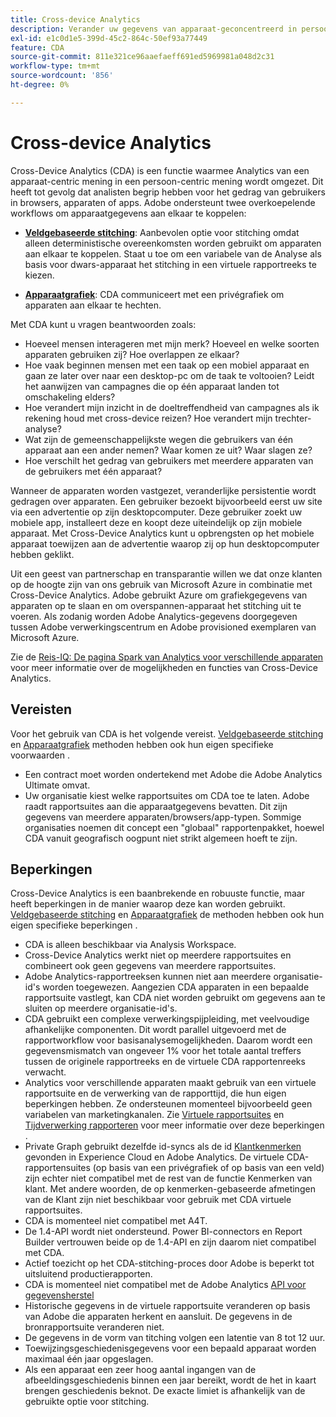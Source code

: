 ```yaml
---
title: Cross-device Analytics
description: Verander uw gegevens van apparaat-geconcentreerd in persoon-geconcentreerd door apparatengegevens samen te stikken.
exl-id: e1c0d1e5-399d-45c2-864c-50ef93a77449
feature: CDA
source-git-commit: 811e321ce96aaefaeff691ed5969981a048d2c31
workflow-type: tm+mt
source-wordcount: '856'
ht-degree: 0%

---
```


# Cross-device Analytics

Cross-Device Analytics (CDA) is een functie waarmee Analytics van een apparaat-centric mening in een persoon-centric mening wordt omgezet. Dit heeft tot gevolg dat analisten begrip hebben voor het gedrag van gebruikers in browsers, apparaten of apps. Adobe ondersteunt twee overkoepelende workflows om apparaatgegevens aan elkaar te koppelen:

* [**Veldgebaseerde stitching**](field-based-stitching.md): Aanbevolen optie voor stitching omdat alleen deterministische overeenkomsten worden gebruikt om apparaten aan elkaar te koppelen.
Staat u toe om een variabele van de Analyse als basis voor dwars-apparaat het stitching in een virtuele rapportreeks te kiezen.

* [**Apparaatgrafiek**](device-graph.md): CDA communiceert met een privégrafiek om apparaten aan elkaar te hechten.

Met CDA kunt u vragen beantwoorden zoals:

* Hoeveel mensen interageren met mijn merk? Hoeveel en welke soorten apparaten gebruiken zij? Hoe overlappen ze elkaar?
* Hoe vaak beginnen mensen met een taak op een mobiel apparaat en gaan ze later over naar een desktop-pc om de taak te voltooien? Leidt het aanwijzen van campagnes die op één apparaat landen tot omschakeling elders?
* Hoe verandert mijn inzicht in de doeltreffendheid van campagnes als ik rekening houd met cross-device reizen? Hoe verandert mijn trechter-analyse?
* Wat zijn de gemeenschappelijkste wegen die gebruikers van één apparaat aan een ander nemen? Waar komen ze uit? Waar slagen ze?
* Hoe verschilt het gedrag van gebruikers met meerdere apparaten van de gebruikers met één apparaat?

Wanneer de apparaten worden vastgezet, veranderlijke persistentie wordt gedragen over apparaten. Een gebruiker bezoekt bijvoorbeeld eerst uw site via een advertentie op zijn desktopcomputer. Deze gebruiker zoekt uw mobiele app, installeert deze en koopt deze uiteindelijk op zijn mobiele apparaat. Met Cross-Device Analytics kunt u opbrengsten op het mobiele apparaat toewijzen aan de advertentie waarop zij op hun desktopcomputer hebben geklikt.

Uit een geest van partnerschap en transparantie willen we dat onze klanten op de hoogte zijn van ons gebruik van Microsoft Azure in combinatie met Cross-Device Analytics. Adobe gebruikt Azure om grafiekgegevens van apparaten op te slaan en om overspannen-apparaat het stitching uit te voeren. Als zodanig worden Adobe Analytics-gegevens doorgegeven tussen Adobe verwerkingscentrum en Adobe provisioned exemplaren van Microsoft Azure.

Zie de [Reis-IQ: De pagina Spark van Analytics voor verschillende apparaten](https://adobe.ly/aacda) voor meer informatie over de mogelijkheden en functies van Cross-Device Analytics.

## Vereisten

Voor het gebruik van CDA is het volgende vereist. [Veldgebaseerde stitching](field-based-stitching.md) en [Apparaatgrafiek](device-graph.md) methoden hebben ook hun eigen specifieke voorwaarden .

* Een contract moet worden ondertekend met Adobe die Adobe Analytics Ultimate omvat.
* Uw organisatie kiest welke rapportsuites om CDA toe te laten. Adobe raadt rapportsuites aan die apparaatgegevens bevatten. Dit zijn gegevens van meerdere apparaten/browsers/app-typen. Sommige organisaties noemen dit concept een &quot;globaal&quot; rapportenpakket, hoewel CDA vanuit geografisch oogpunt niet strikt algemeen hoeft te zijn.

## Beperkingen

Cross-Device Analytics is een baanbrekende en robuuste functie, maar heeft beperkingen in de manier waarop deze kan worden gebruikt. [Veldgebaseerde stitching](field-based-stitching.md) en [Apparaatgrafiek](device-graph.md) de methoden hebben ook hun eigen specifieke beperkingen .

* CDA is alleen beschikbaar via Analysis Workspace.
* Cross-Device Analytics werkt niet op meerdere rapportsuites en combineert ook geen gegevens van meerdere rapportsuites.
* Adobe Analytics-rapportreeksen kunnen niet aan meerdere organisatie-id&#39;s worden toegewezen. Aangezien CDA apparaten in een bepaalde rapportsuite vastlegt, kan CDA niet worden gebruikt om gegevens aan te sluiten op meerdere organisatie-id&#39;s.
* CDA gebruikt een complexe verwerkingspijpleiding, met veelvoudige afhankelijke componenten. Dit wordt parallel uitgevoerd met de rapportworkflow voor basisanalysemogelijkheden. Daarom wordt een gegevensmismatch van ongeveer 1% voor het totale aantal treffers tussen de originele rapportreeks en de virtuele CDA rapportenreeks verwacht.
* Analytics voor verschillende apparaten maakt gebruik van een virtuele rapportsuite en de verwerking van de rapporttijd, die hun eigen beperkingen hebben. Ze ondersteunen momenteel bijvoorbeeld geen variabelen van marketingkanalen. Zie [Virtuele rapportsuites](https://experienceleague.adobe.com/docs/analytics/components/virtual-report-suites/vrs-about.html) en [Tijdverwerking rapporteren](https://experienceleague.adobe.com/docs/analytics/components/virtual-report-suites/vrs-report-time-processing.html#report-time-processing-limitations) voor meer informatie over deze beperkingen .
* Private Graph gebruikt dezelfde id-syncs als de id [Klantkenmerken](https://experienceleague.adobe.com/docs/core-services/interface/customer-attributes/attributes.html#customer-attributes) gevonden in Experience Cloud en Adobe Analytics. De virtuele CDA-rapportensuites (op basis van een privégrafiek of op basis van een veld) zijn echter niet compatibel met de rest van de functie Kenmerken van klant. Met andere woorden, de op kenmerken-gebaseerde afmetingen van de Klant zijn niet beschikbaar voor gebruik met CDA virtuele rapportsuites.
* CDA is momenteel niet compatibel met A4T.
* De 1.4-API wordt niet ondersteund. Power BI-connectors en Report Builder vertrouwen beide op de 1.4-API en zijn daarom niet compatibel met CDA.
* Actief toezicht op het CDA-stitching-proces door Adobe is beperkt tot uitsluitend productierapporten.
* CDA is momenteel niet compatibel met de Adobe Analytics [API voor gegevensherstel](https://www.adobe.io/apis/experiencecloud/analytics/docs.html#!AdobeDocs/analytics-2.0-apis/master/data-repair.md)
* Historische gegevens in de virtuele rapportsuite veranderen op basis van Adobe die apparaten herkent en aansluit. De gegevens in de bronrapportsuite veranderen niet.
* De gegevens in de vorm van titching volgen een latentie van 8 tot 12 uur.
* Toewijzingsgeschiedenisgegevens voor een bepaald apparaat worden maximaal één jaar opgeslagen.
* Als een apparaat een zeer hoog aantal ingangen van de afbeeldingsgeschiedenis binnen een jaar bereikt, wordt de het in kaart brengen geschiedenis beknot. De exacte limiet is afhankelijk van de gebruikte optie voor stitching.
